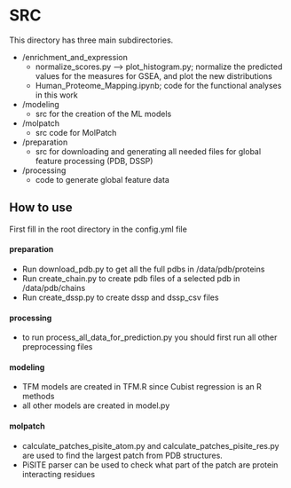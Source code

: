 # SRC

This directory has three main subdirectories.

* /enrichment_and_expression
  * normalize_scores.py --> plot_histogram.py; normalize the predicted values for the measures for GSEA, and plot the new distributions
  * Human_Proteome_Mapping.ipynb; code for the functional analyses in this work
* /modeling
  * src for the creation of the ML models
* /molpatch
  * src code for MolPatch
* /preparation
  * src for downloading and generating all needed files for global feature processing (PDB, DSSP)
* /processing
  * code to generate global feature data

## How to use

First fill in the root directory in the config.yml file

#### preparation

* Run download_pdb.py to get all the full pdbs in /data/pdb/proteins
* Run create_chain.py to create pdb files of a selected pdb in /data/pdb/chains
* Run create_dssp.py to create dssp and dssp_csv files

#### processing

* to run process_all_data_for_prediction.py you should first run all other preprocessing files

#### modeling

* TFM models are created in TFM.R since Cubist regression is an R methods
* all other models are created in model.py

#### molpatch

* calculate_patches_pisite_atom.py and calculate_patches_pisite_res.py are used to find the largest patch from PDB structures.
* PiSITE parser can be used to check what part of the patch are protein interacting residues
